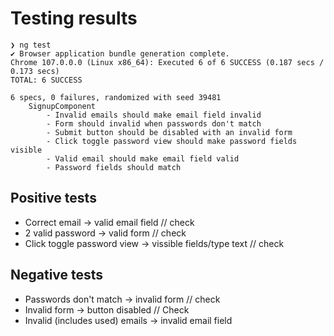 # Testing results

```
❯ ng test
✔ Browser application bundle generation complete.
Chrome 107.0.0.0 (Linux x86_64): Executed 6 of 6 SUCCESS (0.187 secs / 0.173 secs)
TOTAL: 6 SUCCESS
```

```
6 specs, 0 failures, randomized with seed 39481
    SignupComponent
        - Invalid emails should make email field invalid
        - Form should invalid when passwords don't match
        - Submit button should be disabled with an invalid form
        - Click toggle password view should make password fields visible
        - Valid email should make email field valid
        - Password fields should match
```

## Positive tests

- Correct email -> valid email field // check
- 2 valid password -> valid form // check
- Click toggle password view -> vissible fields/type text // check

## Negative tests

- Passwords don't match -> invalid form // check
- Invalid form -> button disabled // Check
- Invalid (includes used) emails -> invalid email field


